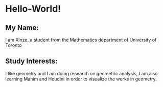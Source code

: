 # Hello-World!
## My Name:
I am Xinze, a student from the Mathematics department of University of Toronto
## Study Interests:
I like geometry and I am doing research on geometric analysis, I am also learning Manim and Houdini in order to visualize the works in geometry.
